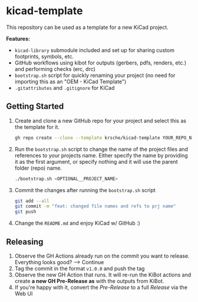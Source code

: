 # kicad-template

This repository can be used as a template for a new KiCad project.

__Features:__  
- `kicad-library` submodule included and set up for sharing custom footprints, symbols, etc.
- GitHub workflows using kibot for outputs (gerbers, pdfs, renders, etc.) and performing checks (erc, drc)
- `bootstrap.sh` script for quickly renaming your project (no need for importing this as an "OEM - KiCad Template")
- `.gitattributes` and `.gitignore` for KiCad


## Getting Started
1. Create and clone a new GitHub repo for your project and select this as the template for it.
     ```bash
     gh repo create --clone --template krsche/kicad-template YOUR_REPO_NAME
     ```
2. Run the `bootstrap.sh` script to change the name of the project files and references to your projects name. 
     Either specify the name by providing it as the first argument, or specify nothing and it will use the parent folder (repo) name.
     ```bash
     ./bootstrap.sh <OPTIONAL__PROJECT_NAME>
     ```
3. Commit the changes after running the `bootstrap.sh` script
     ```bash
     git add --all
     git commit -m "feat: changed file names and refs to prj name"
     git push
     ```
4. Change the `README.md` and enjoy KiCad w/ GitHub :)

## Releasing
1. Observe the GH Actions already run on the commit you want to release.
     Everything looks good? --> Continue
2. Tag the commit in the format `v1.0.0` and push the tag
3. Observe the new GH Action that runs. 
     It will re-run the KiBot actions and create __a new GH Pre-Release as__ with the outputs from KiBot.
4. If you're happy with it, convert the _Pre-Release_ to a full _Release_ via the Web UI
